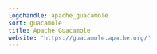 ```yaml
---
logohandle: apache_guacamole
sort: guacamole
title: Apache Guacamole
website: 'https://guacamole.apache.org/'
---
```

